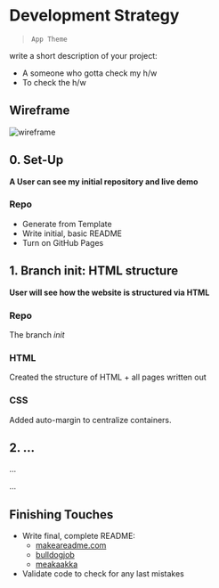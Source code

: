 # Development Strategy

> `App Theme`

write a short description of your project:
- A someone who gotta check my h/w
- To check the h/w

## Wireframe

<!-- include a wireframe for your project in this repository, and display it here -->
<!-- wireframe.cc is a good site for getting started with wireframes -->
![wireframe](https://www.youtube.com/watch?v=qlA7dputiNc)

## 0. Set-Up

__A User can see my initial repository and live demo__

### Repo

- Generate from Template
- Write initial, basic README
- Turn on GitHub Pages

## 1. Branch init: HTML structure

__User will see how the website is structured via HTML__

### Repo

The branch _init_

### HTML

Created the structure of HTML + all pages written out

### CSS

Added auto-margin to centralize containers.

## 2. ...

...

...

## Finishing Touches

- Write final, complete README:
  - [makeareadme.com](https://www.makeareadme.com/)
  - [bulldogjob](https://bulldogjob.com/news/449-how-to-write-a-good-readme-for-your-github-project)
  - [meakaakka](https://medium.com/@meakaakka/a-beginners-guide-to-writing-a-kickass-readme-7ac01da88ab3)
- Validate code to check for any last mistakes
